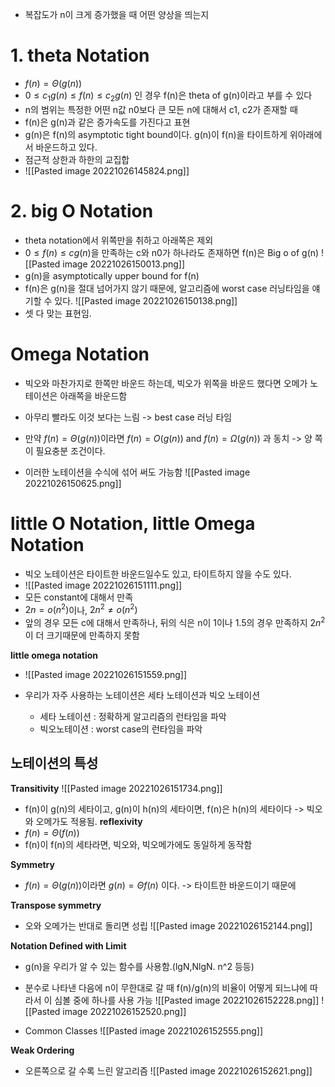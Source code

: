 - 복잡도가 n이 크게 증가했을 때 어떤 양상을 띄는지

# 1. theta Notation
- $f(n)=\Theta(g(n))$ 
- $0 \le c_{1}g(n) \le f(n) \le c_{2}g(n)$ 인 경우 f(n)은 theta of g(n)이라고 부를 수 있다
- n의 범위는 특정한 어떤 n값 n0보다 큰 모든 n에 대해서 c1, c2가 존재할 때
- f(n)은 g(n)과 같은 증가속도를 가진다고 표현
- g(n)은 f(n)의 asymptotic tight bound이다. g(n)이 f(n)을 타이트하게 위아래에서 바운드하고 있다.
- 점근적 상한과 하한의 교집합
- ![[Pasted image 20221026145824.png]]

# 2. big O Notation
- theta notation에서 위쪽만을 취하고 아래쪽은 제외
- $0 \le f(n) \le cg(n)$을 만족하는 c와 n0가 하나라도 존재하면 f(n)은 Big o of g(n)
![[Pasted image 20221026150013.png]]
- g(n)을 asymptotically upper bound for f(n)
- f(n)은 g(n)을 절대 넘어가지 않기 때문에, 알고리즘에 worst case 러닝타임을 얘기할 수 있다.
![[Pasted image 20221026150138.png]]
- 셋 다 맞는 표현임.

# Omega Notation
- 빅오와 마찬가지로 한쪽만 바운드 하는데, 빅오가 위쪽을 바운드 했다면 오메가 노테이션은 아래쪽을 바운드함
- 아무리 빨라도 이것 보다는 느림 -> best case 러닝 타임
- 만약 $f(n)=\Theta(g(n))$이라면 $f(n)=O(g(n))$ and $f(n)=\Omega(g(n))$ 과 동치 -> 양 쪽이 필요충분 조건이다.

- 이러한 노테이션을 수식에 섞어 써도 가능함
![[Pasted image 20221026150625.png]]


# little O Notation, little Omega Notation
- 빅오 노테이션은 타이트한 바운드일수도 있고, 타이트하지 않을 수도 있다.
- ![[Pasted image 20221026151111.png]]
- 모든 constant에 대해서 만족
- $2n=o(n^{2})$이나, $2n^{2}\ne o(n^{2})$
- 앞의 경우 모든 c에 대해서 만족하나, 뒤의 식은 n이 1이나 1.5의 경우 만족하지 $2n^2$이 더 크기때문에 만족하지 못함

__little omega notation__
- ![[Pasted image 20221026151559.png]]

- 우리가 자주 사용하는 노테이션은 세타 노테이션과 빅오 노테이션
	- 세타 노테이션 : 정확하게 알고리즘의 런타임을 파악
	- 빅오노테이션 : worst case의 런타임을 파악

## 노테이션의 특성
__Transitivity__
![[Pasted image 20221026151734.png]]
- f(n)이 g(n)의 세타이고, g(n)이 h(n)의 세타이면, f(n)은 h(n)의 세타이다 -> 빅오와 오메가도 적용됨.
__reflexivity__
- $f(n)=\Theta(f(n))$
- f(n)이 f(n)의 세타라면, 빅오와, 빅오메가에도 동일하게 동작함

__Symmetry__
- $f(n)=\Theta(g(n))$이라면 $g(n)=\Theta f(n)$ 이다. -> 타이트한 바운드이기 때문에

__Transpose symmetry__
- 오와 오메가는 반대로 돌리면 성립
![[Pasted image 20221026152144.png]]

**Notation Defined with Limit**
- g(n)을 우리가 알 수 있는 함수를 사용함.(lgN,NlgN. n^2 등등)
- 분수로 나타낸 다음에 n이 무한대로 갈 때 f(n)/g(n)의 비율이 어떻게 되느냐에 따라서 이 심볼 중에 하나를 사용 가능
![[Pasted image 20221026152228.png]]
![[Pasted image 20221026152520.png]]

- Common Classes
![[Pasted image 20221026152555.png]]

__Weak Ordering__
- 오른쪽으로 갈 수록 느린 알고리즘
![[Pasted image 20221026152621.png]]

